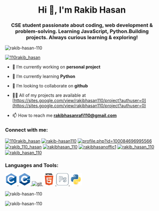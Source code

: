 <h1 align="center">Hi 👋, I'm Rakib Hasan</h1>
<h3 align="center">CSE student passionate about coding, web development & problem-solving. Learning JavaScript, Python.Building projects. Always curious learning & exploring!</h3>

<p align="left"> <img src="https://komarev.com/ghpvc/?username=rakib-hasan-110&label=Profile%20views&color=0e75b6&style=flat" alt="rakib-hasan-110" /> </p>

<p align="left"> <a href="https://twitter.com/110rakib_hasan" target="blank"><img src="https://img.shields.io/twitter/follow/110rakib_hasan?logo=twitter&style=for-the-badge" alt="110rakib_hasan" /></a> </p>

- 🔭 I’m currently working on **personal project**

- 🌱 I’m currently learning **Python**

- 👯 I’m looking to collaborate on **github**

- 👨‍💻 All of my projects are available at [https://sites.google.com/view/rakibhasan110/project?authuser=0](https://sites.google.com/view/rakibhasan110/project?authuser=0)

- 📫 How to reach me **rakibhasanrafi110@gmail.com**

<h3 align="left">Connect with me:</h3>
<p align="left">
<a href="https://twitter.com/110rakib_hasan" target="blank"><img align="center" src="https://raw.githubusercontent.com/rahuldkjain/github-profile-readme-generator/master/src/images/icons/Social/twitter.svg" alt="110rakib_hasan" height="30" width="40" /></a>
<a href="https://linkedin.com/in/rakib-hasan110" target="blank"><img align="center" src="https://raw.githubusercontent.com/rahuldkjain/github-profile-readme-generator/master/src/images/icons/Social/linked-in-alt.svg" alt="rakib-hasan110" height="30" width="40" /></a>
<a href="https://fb.com/profile.php?id=100084696995566" target="blank"><img align="center" src="https://raw.githubusercontent.com/rahuldkjain/github-profile-readme-generator/master/src/images/icons/Social/facebook.svg" alt="profile.php?id=100084696995566" height="30" width="40" /></a>
<a href="https://instagram.com/rakib_110_hasan" target="blank"><img align="center" src="https://raw.githubusercontent.com/rahuldkjain/github-profile-readme-generator/master/src/images/icons/Social/instagram.svg" alt="rakib_110_hasan" height="30" width="40" /></a>
<a href="https://www.codechef.com/users/rakibhasan_110" target="blank"><img align="center" src="https://cdn.jsdelivr.net/npm/simple-icons@3.1.0/icons/codechef.svg" alt="rakibhasan_110" height="30" width="40" /></a>
<a href="https://www.hackerrank.com/rakibhasanoffic1" target="blank"><img align="center" src="https://raw.githubusercontent.com/rahuldkjain/github-profile-readme-generator/master/src/images/icons/Social/hackerrank.svg" alt="rakibhasanoffic1" height="30" width="40" /></a>
<a href="https://codeforces.com/profile/rakib_hasan_110" target="blank"><img align="center" src="https://raw.githubusercontent.com/rahuldkjain/github-profile-readme-generator/master/src/images/icons/Social/codeforces.svg" alt="rakib_hasan_110" height="30" width="40" /></a>
<a href="https://www.leetcode.com/rakib_hasan_110" target="blank"><img align="center" src="https://raw.githubusercontent.com/rahuldkjain/github-profile-readme-generator/master/src/images/icons/Social/leet-code.svg" alt="rakib_hasan_110" height="30" width="40" /></a>
</p>

<h3 align="left">Languages and Tools:</h3>
<p align="left"> <a href="https://www.cprogramming.com/" target="_blank" rel="noreferrer"> <img src="https://raw.githubusercontent.com/devicons/devicon/master/icons/c/c-original.svg" alt="c" width="40" height="40"/> </a> <a href="https://www.w3schools.com/cpp/" target="_blank" rel="noreferrer"> <img src="https://raw.githubusercontent.com/devicons/devicon/master/icons/cplusplus/cplusplus-original.svg" alt="cplusplus" width="40" height="40"/> </a> <a href="https://git-scm.com/" target="_blank" rel="noreferrer"> <img src="https://www.vectorlogo.zone/logos/git-scm/git-scm-icon.svg" alt="git" width="40" height="40"/> </a> <a href="https://www.w3.org/html/" target="_blank" rel="noreferrer"> <img src="https://raw.githubusercontent.com/devicons/devicon/master/icons/html5/html5-original-wordmark.svg" alt="html5" width="40" height="40"/> </a> <a href="https://www.photoshop.com/en" target="_blank" rel="noreferrer"> <img src="https://raw.githubusercontent.com/devicons/devicon/master/icons/photoshop/photoshop-line.svg" alt="photoshop" width="40" height="40"/> </a> <a href="https://www.python.org" target="_blank" rel="noreferrer"> <img src="https://raw.githubusercontent.com/devicons/devicon/master/icons/python/python-original.svg" alt="python" width="40" height="40"/> </a> </p>

<p><img align="center" src="https://github-readme-stats.vercel.app/api/top-langs?username=rakib-hasan-110&show_icons=true&locale=en&layout=compact" alt="rakib-hasan-110" /></p>

<p><img align="center" src="https://github-readme-streak-stats.herokuapp.com/?user=rakib-hasan-110&" alt="rakib-hasan-110" /></p>
